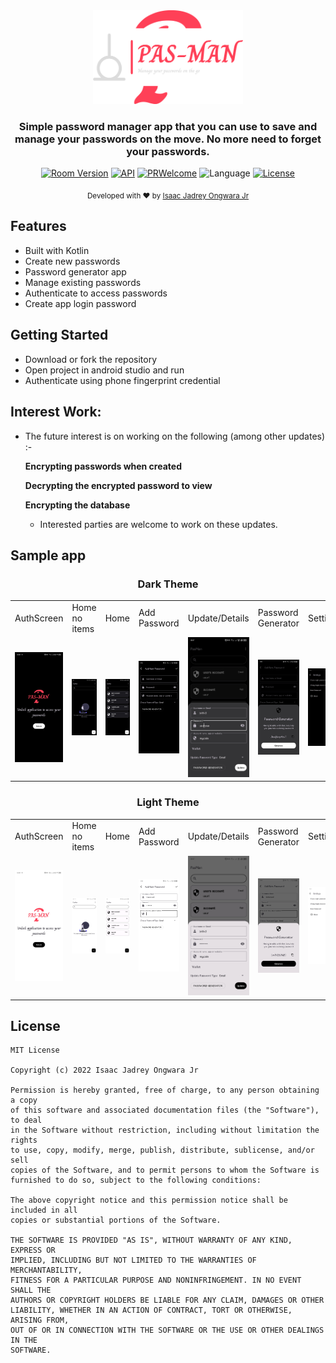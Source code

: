 <div align="center">
  <img src="/assets/logo_text.png" alt="PasMan" height="150">
  <h3>Simple password manager app that you can use to save and manage your passwords on the move. No more need to forget your passwords.</h3>

  [![Room Version](https://img.shields.io/badge/room_version-2.4.3-orange)](https://developer.android.com/jetpack/androidx/releases/room#version_243_3)
  [![API](https://img.shields.io/badge/API-23%2B-brightgreen.svg?style=flat)](https://android-arsenal.com/api?level=23)
  [![PRWelcome](https://img.shields.io/badge/PRs-welcome-brightgreen.svg)](https://github.com/isaacjadrey/PasMan/pulls)
  ![Language](https://img.shields.io/badge/language-Kotlin-orange.svg)
  [![License](https://img.shields.io/badge/license-MIT-blue.svg)](https://github.com/isaacjadrey/PasMan/LICENSE)

  <sub>Developed with ❤︎ by
  <a href="https://github.com/isaacjadrey">Isaac Jadrey Ongwara Jr</a>
</div>

## Features
- Built with Kotlin
- Create new passwords
- Password generator app
- Manage existing passwords
- Authenticate to access passwords
- Create app login password

## Getting Started
- Download or fork the repository
- Open project in android studio and run
- Authenticate using phone fingerprint credential

## Interest Work:
- The future interest is on working on the following (among other updates) :-

  **Encrypting passwords when created**
  
  **Decrypting the encrypted password to view**
 
  **Encrypting the database**
  
  * Interested parties are welcome to work on these updates.
  
 ## Sample app
 <h3 align="center">Dark Theme</h3>
 <table>
 <tr>
 <td>AuthScreen </td>
 <td>Home no items</td>
 <td>Home</td>
 <td>Add Password</td>
 <td>Update/Details</td>
 <td>Password Generator</td>
 <td>Settings</td>
 </tr>
 <tr>
 <td><img src="assets/authscreendark.jpg"></td>
 <td><img src="assets/homeemptyitemdark.jpg"></td>
 <td><img src="assets/homedark.jpg"></td>
 <td><img src="assets/addpassworddark.jpg"></td>
 <td><img src="assets/updatedark.jpg"></td>
 <td><img src="assets/generatepassworddark.jpg"></td>
 <td><img src="assets/settingsdark.jpg"></td>
 </tr>
 
 <table>
 <h3 align="center">Light Theme</h3>
 <tr>
 <td>AuthScreen </td>
 <td>Home no items</td>
 <td>Home</td>
 <td>Add Password</td>
 <td>Update/Details</td>
 <td>Password Generator</td>
 <td>Settings</td>
 </tr>
 <tr>
 <td><img src="assets/authscreenlight.jpg"></td>
 <td><img src="assets/homeemptyitemlight.jpg"></td>
 <td><img src="assets/homelight.jpg"></td>
 <td><img src="assets/addpasswordlight.jpg"></td>
 <td><img src="assets/updatelight.jpg"></td>
 <td><img src="assets/generatepasswordlight.jpg"></td>
 <td><img src="assets/settingslight.jpg"></td>
 </tr>
 </table>


License
----------

    MIT License

    Copyright (c) 2022 Isaac Jadrey Ongwara Jr

    Permission is hereby granted, free of charge, to any person obtaining a copy
    of this software and associated documentation files (the "Software"), to deal
    in the Software without restriction, including without limitation the rights
    to use, copy, modify, merge, publish, distribute, sublicense, and/or sell
    copies of the Software, and to permit persons to whom the Software is
    furnished to do so, subject to the following conditions:

    The above copyright notice and this permission notice shall be included in all
    copies or substantial portions of the Software.

    THE SOFTWARE IS PROVIDED "AS IS", WITHOUT WARRANTY OF ANY KIND, EXPRESS OR
    IMPLIED, INCLUDING BUT NOT LIMITED TO THE WARRANTIES OF MERCHANTABILITY,
    FITNESS FOR A PARTICULAR PURPOSE AND NONINFRINGEMENT. IN NO EVENT SHALL THE
    AUTHORS OR COPYRIGHT HOLDERS BE LIABLE FOR ANY CLAIM, DAMAGES OR OTHER
    LIABILITY, WHETHER IN AN ACTION OF CONTRACT, TORT OR OTHERWISE, ARISING FROM,
    OUT OF OR IN CONNECTION WITH THE SOFTWARE OR THE USE OR OTHER DEALINGS IN THE
    SOFTWARE.
